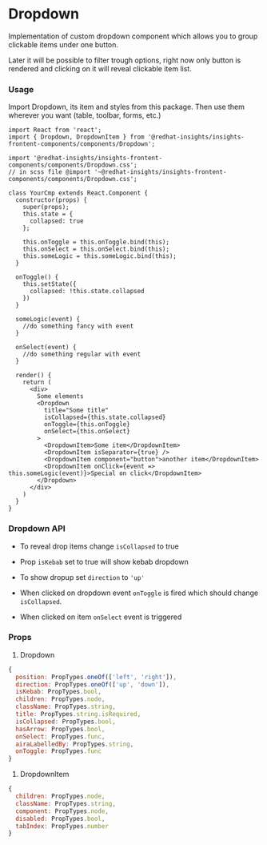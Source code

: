 # Dropdown
Implementation of custom dropdown component which allows you to group clickable items under one button.

Later it will be possible to filter trough options, right now only button is rendered and clicking on it will reveal clickable item list.

### Usage
Import Dropdown, its item and styles from this package. Then use them wherever you want (table, toolbar, forms, etc.)

```JSX
import React from 'react';
import { Dropdown, DropdownItem } from '@redhat-insights/insights-frontent-components/components/Dropdown';

import '@redhat-insights/insights-frontent-components/components/Dropdown.css';
// in scss file @import '~@redhat-insights/insights-frontent-components/components/Dropdown.css';

class YourCmp extends React.Component {
  constructor(props) {
    super(props);
    this.state = {
      collapsed: true
    };

    this.onToggle = this.onToggle.bind(this);
    this.onSelect = this.onSelect.bind(this);
    this.someLogic = this.someLogic.bind(this);
  }

  onToggle() {
    this.setState({
      collapsed: !this.state.collapsed
    })
  }

  someLogic(event) {
    //do something fancy with event
  }

  onSelect(event) {
    //do something regular with event
  }

  render() {
    return (
      <div>
        Some elements
        <Dropdown
          title="Some title"
          isCollapsed={this.state.collapsed}
          onToggle={this.onToggle}
          onSelect={this.onSelect}
        >
          <DropdownItem>Some item</DropdownItem>
          <DropdownItem isSeparator={true} />
          <DropdownItem component="button">another item</DropdownItem>
          <DropdownItem onClick={event => this.someLogic(event)}>Special on click</DropdownItem>
        </Dropdown>
      </div>
    )
  }
}
```

### Dropdown API
* To reveal drop items change `isCollapsed` to true

* Prop `isKebab` set to true will show kebab dropdown

* To show dropup set `direction` to `'up'`

* When clicked on dropdown event `onToggle` is fired which should change `isCollapsed`.

* When clicked on item `onSelect` event is triggered


### Props

1) Dropdown
```javascript
{
  position: PropTypes.oneOf(['left', 'right']),
  direction: PropTypes.oneOf(['up', 'down']),
  isKebab: PropTypes.bool,
  children: PropTypes.node,
  className: PropTypes.string,
  title: PropTypes.string.isRequired,
  isCollapsed: PropTypes.bool,
  hasArrow: PropTypes.bool,
  onSelect: PropTypes.func,
  airaLabelledBy: PropTypes.string,
  onToggle: PropTypes.func
}
```

1) DropdownItem
```javascript
{
  children: PropTypes.node,
  className: PropTypes.string,
  component: PropTypes.node,
  disabled: PropTypes.bool,
  tabIndex: PropTypes.number
}
```